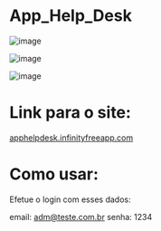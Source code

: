 # App_Help_Desk


![image](https://github.com/GabrielPen1do/App_Help_Desk/assets/128743283/2a97a721-9dbe-420f-ad7f-764ca2820dd5)

![image](https://github.com/GabrielPen1do/App_Help_Desk/assets/128743283/a5a1968c-e30c-4f79-bdf0-e3e03221fdad)

![image](https://github.com/GabrielPen1do/App_Help_Desk/assets/128743283/f156e4fb-5d20-498e-a043-9232a507152e)

# Link para o site:
[apphelpdesk.infinityfreeapp.com](http://apphelpdesk.infinityfreeapp.com/)

# Como usar:
Efetue o login com esses dados:

email: adm@teste.com.br
senha: 1234

